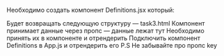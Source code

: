 Необходимо создать компонент Definitions.jsx который:

Будет возвращать следующую структуру — task3.html
Компонент принимает данные через пропс — данные лежат тут
Необходимо принять их в компоненте и отрендерить
Подключить компонент Definitions в App.js и отрендерить его
P.S Не забывайте про пропс key